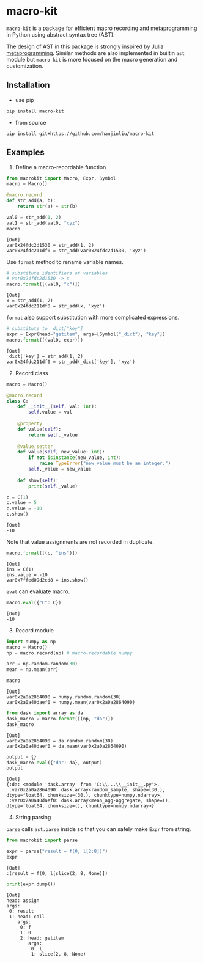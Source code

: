 # macro-kit

`macro-kit` is a package for efficient macro recording and metaprogramming in Python using abstract syntax tree (AST).

The design of AST in this package is strongly inspired by [Julia metaprogramming](https://docs.julialang.org/en/v1/manual/metaprogramming/). Similar methods are also implemented in builtin `ast` module but `macro-kit` is more focused on the macro generation and customization.


## Installation

- use pip

```
pip install macro-kit
```

- from source

```
pip install git+https://github.com/hanjinliu/macro-kit
```

## Examples

1. Define a macro-recordable function

```python
from macrokit import Macro, Expr, Symbol
macro = Macro()

@macro.record
def str_add(a, b):
    return str(a) + str(b)

val0 = str_add(1, 2)
val1 = str_add(val0, "xyz")
macro
```
```
[Out]
var0x24fdc2d1530 = str_add(1, 2)
var0x24fdc211df0 = str_add(var0x24fdc2d1530, 'xyz')
```

Use `format` method to rename variable names.

```python
# substitute identifiers of variables
# var0x24fdc2d1530 -> x
macro.format([(val0, "x")]) 
```
```
[Out]
x = str_add(1, 2)
var0x24fdc211df0 = str_add(x, 'xyz')
```

`format` also support substitution with more complicated expressions.

```python
# substitute to _dict["key"]
expr = Expr(head="getitem", args=[Symbol("_dict"), "key"])
macro.format([(val0, expr)])
```
```
[Out]
_dict['key'] = str_add(1, 2)
var0x24fdc211df0 = str_add(_dict['key'], 'xyz')
```

2. Record class

```python
macro = Macro()

@macro.record
class C:
    def __init__(self, val: int):
        self.value = val
    
    @property
    def value(self):
        return self._value
    
    @value.setter
    def value(self, new_value: int):
        if not isinstance(new_value, int):
            raise TypeError("new_value must be an integer.")
        self._value = new_value
    
    def show(self):
        print(self._value)

c = C(1)
c.value = 5
c.value = -10
c.show()
```
```
[Out]
-10
```

Note that value assignments are not recorded in duplicate.

```python
macro.format([(c, "ins")])
```
```
[Out]
ins = C(1)
ins.value = -10     
var0x7ffed09d2cd8 = ins.show()
```

`eval` can evaluate macro.

```python
macro.eval({"C": C})
```
```
[Out]
-10
```

3. Record module

```python
import numpy as np
macro = Macro()
np = macro.record(np) # macro-recordable numpy

arr = np.random.random(30)
mean = np.mean(arr)

macro
```
```
[Out]
var0x2a0a2864090 = numpy.random.random(30)
var0x2a0a40daef0 = numpy.mean(var0x2a0a2864090)
```
```python
from dask import array as da
dask_macro = macro.format([(np, "da")])
dask_macro
```
```
[Out]
var0x2a0a2864090 = da.random.random(30)
var0x2a0a40daef0 = da.mean(var0x2a0a2864090)
```
```python
output = {}
dask_macro.eval({"da": da}, output)
output
```
```
[Out]
{:da: <module 'dask.array' from 'C:\\...\\__init__.py'>,
 :var0x2a0a2864090: dask.array<random_sample, shape=(30,), dtype=float64, chunksize=(30,), chunktype=numpy.ndarray>,
 :var0x2a0a40daef0: dask.array<mean_agg-aggregate, shape=(), dtype=float64, chunksize=(), chunktype=numpy.ndarray>}
```

4. String parsing

`parse` calls `ast.parse` inside so that you can safely make `Expr` from string.

```python
from macrokit import parse

expr = parse("result = f(0, l[2:8])")
expr
```
```
[Out]
:(result = f(0, l[slice(2, 8, None)])
```
```python
print(expr.dump())
```
```
[Out]
head: assign
args:
 0: result
 1: head: call
    args:
     0: f
     1: 0
     2: head: getitem
        args:
         0: l
         1: slice(2, 8, None)
```